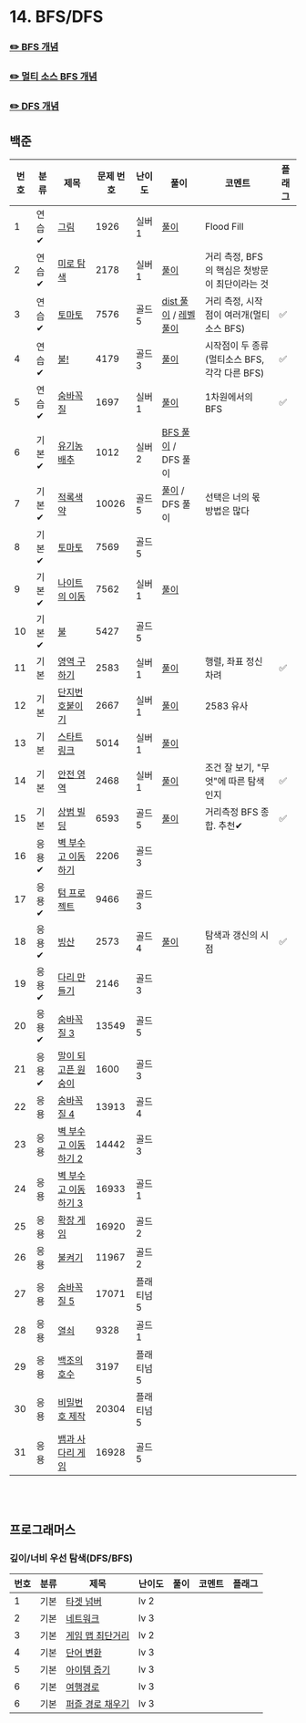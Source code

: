 # 14. BFS/DFS

### [✏️ BFS 개념](/topics/14_bfs_dfs/bfs.md)
### [✏️ 멀티 소스 BFS 개념](/topics/14_bfs_dfs/multisurce_bfs.md)
### [✏️ DFS 개념](/topics/14_bfs_dfs/dfs.md)

## 백준
| 번호 | 분류 | 제목                                                    | 문제 번호 | 난이도 | 풀이                                                                          | 코멘트                            | 플래그 |
|----|-----|-------------------------------------------------------|-------|-----|-----------------------------------------------------------------------------|--------------------------------|-|
| 1  | 연습✔ | [그림](https://www.acmicpc.net/problem/1926)            | 1926  |  실버 1  | [풀이](/solutions/14/S1926.java)                                              | Flood Fill                     | |
| 2  | 연습✔ | [미로 탐색](https://www.acmicpc.net/problem/2178)         | 2178  |  실버 1  | [풀이](/solutions/14/S2178.java)                                              | 거리 측정, BFS의 핵심은 첫방문이 최단이라는 것   | |
| 3  | 연습✔ | [토마토](https://www.acmicpc.net/problem/7576)           | 7576  |  골드 5  | [dist 풀이](/solutions/14/G7576V1.java) / [레벨 풀이](/solutions/14/G7576V2.java) | 거리 측정, 시작점이 여러개(멀티 소스 BFS)     | ✅ |
| 4  | 연습✔ | [불!](https://www.acmicpc.net/problem/4179)            | 4179  |  골드 3  | [풀이](/solutions/14/G4179.java)                                              | 시작점이 두 종류(멀티소스 BFS, 각각 다른 BFS) | ✅ |
| 5  | 연습✔ | [숨바꼭질](https://www.acmicpc.net/problem/1697)          | 1697  |  실버 1   | [풀이](/solutions/14/S1697.java)                                              | 1차원에서의 BFS                     | ✅ |
| 6  | 기본✔ | [유기농 배추](https://www.acmicpc.net/problem/1012)        | 1012  |  실버 2   | [BFS 풀이](/solutions/14/S1012V1.java) / DFS 풀이                               |                                |  |
| 7  | 기본✔ | [적록색약](https://www.acmicpc.net/problem/10026)         | 10026 |  골드 5   | [풀이](/solutions/14/G10026.java) / DFS 풀이                                    | 선택은 너의 몫 방법은 많다                |  |
| 8  | 기본✔ | [토마토](https://www.acmicpc.net/problem/7569)           | 7569  |  골드 5  |                                                                             |                                | |
| 9  | 기본✔ | [나이트의 이동](https://www.acmicpc.net/problem/7562)       | 7562  |  실버 1   | [풀이](/solutions/14/S7562.java)                                              |                                |  |
| 10 | 기본✔ | [불](https://www.acmicpc.net/problem/5427)             | 5427  |  골드 5   |                                                                             |                                |  |
| 11 | 기본 | [영역 구하기](https://www.acmicpc.net/problem/2583)        | 2583  |  실버 1   | [풀이](/solutions/14/S2583.java)                                              | 행렬, 좌표 정신 차려                   | ✅ |
| 12 | 기본 | [단지번호붙이기](https://www.acmicpc.net/problem/2667)       | 2667  |  실버 1   | [풀이](/solutions/14/S2667.java)                                              | 2583 유사                        |  |
| 13 | 기본 | [스타트링크](https://www.acmicpc.net/problem/5014)         | 5014  |  실버 1   | [풀이](/solutions/14/S5014.java)                                              |                                |  |
| 14 | 기본 | [안전 영역](https://www.acmicpc.net/problem/2468)         | 2468  |  실버 1   | [풀이](/solutions/14/S2468.java)                                              | 조건 잘 보기, "무엇"에 따른 탐색인지         | ✅ |
| 15 | 기본 | [상범 빌딩](https://www.acmicpc.net/problem/6593)         | 6593  |  골드 5   | [풀이](/solutions/14/G6593.java)                                              | 거리측정 BFS 종합. 추천✔                | ✅ |
| 16 | 응용✔ | [벽 부수고 이동하기](https://www.acmicpc.net/problem/2206)    | 2206  |  골드 3   |                                                                             |                                |  |
| 17 | 응용✔ | [텀 프로젝트](https://www.acmicpc.net/problem/9466)        | 9466  |   골드 3  |                                                                             |                                |  |
| 18 | 응용✔ | [빙산](https://www.acmicpc.net/problem/2573)            | 2573  |  골드 4   | [풀이](/solutions/14/G2573.java)                                              | 탐색과 갱신의 시점                     | ✅ |
| 19 | 응용✔ | [다리 만들기](https://www.acmicpc.net/problem/2146)        | 2146  |  골드 3   |                                                                             |                                |  |
| 20 | 응용✔ | [숨바꼭질 3](https://www.acmicpc.net/problem/13549)       | 13549 |  골드 5   |                                                                             |                                |  |
| 21 | 응용✔ | [말이 되고픈 원숭이](https://www.acmicpc.net/problem/1600)    | 1600  |  골드 3   |                                                                             |                                |  |
| 22 | 응용 | [숨바꼭질 4](https://www.acmicpc.net/problem/13913)       | 13913 |  골드 4   |                                                                             |                                |  |
| 23 | 응용 | [벽 부수고 이동하기 2](https://www.acmicpc.net/problem/14442) | 14442 |   골드 3  |                                                                             |                                |  |
| 24 | 응용 | [벽 부수고 이동하기 3](https://www.acmicpc.net/problem/16933) | 16933 |  골드 1   |                                                                             |                                |  |
| 25 | 응용 | [확장 게임](https://www.acmicpc.net/problem/16920)        | 16920 |  골드 2   |                                                                             |                                |  |
| 26 | 응용 | [불켜기](https://www.acmicpc.net/problem/11967)          | 11967 |  골드 2   |                                                                             |                                |  |
| 27 | 응용 | [숨바꼭질 5](https://www.acmicpc.net/problem/17071)       | 17071 |  플래티넘 5   |                                                                             |                                |  |
| 28 | 응용 | [열쇠](https://www.acmicpc.net/problem/9328)            | 9328  |  골드 1   |                                                                             |                                |  |
| 29 | 응용 | [백조의 호수](https://www.acmicpc.net/problem/3197)        | 3197  |  플래티넘 5   |                                                                             |                                |  |
| 30 | 응용 | [비밀번호 제작](https://www.acmicpc.net/problem/20304)      | 20304 |   플래티넘 5  |                                                                             |                                |  |
| 31 | 응용 | [뱀과 사다리 게임](https://www.acmicpc.net/problem/16928)    | 16928 |  골드 5  |                                                                             |                                |  |

<br><br>

## 프로그래머스
### 깊이/너비 우선 탐색(DFS/BFS)
| 번호 | 분류 | 제목                                                                           | 난이도  | 풀이 | 코멘트 | 플래그 |
|----|-----|------------------------------------------------------------------------------|------|---|----|--|
| 1  | 기본 | [타겟 넘버](https://school.programmers.co.kr/learn/courses/30/lessons/43165)     | lv 2 |  |    |  |
| 2  | 기본 | [네트워크](https://school.programmers.co.kr/learn/courses/30/lessons/43162)      | lv 3 |  |    |  |
| 3  | 기본 | [게임 맵 최단거리](https://school.programmers.co.kr/learn/courses/30/lessons/1844)  | lv 2 |  |    |  |
| 4  | 기본 | [단어 변환](https://school.programmers.co.kr/learn/courses/30/lessons/43163)     | lv 3 |  |    |  |
| 5  | 기본 | [아이템 줍기](https://school.programmers.co.kr/learn/courses/30/lessons/87694)    | lv 3 |  |    |  |
| 6  | 기본 | [여행경로](https://school.programmers.co.kr/learn/courses/30/lessons/43164)      | lv 3 |  |    |  |
| 6  | 기본 | [퍼즐 경로 채우기](https://school.programmers.co.kr/learn/courses/30/lessons/84021) | lv 3 |  |    |  |
